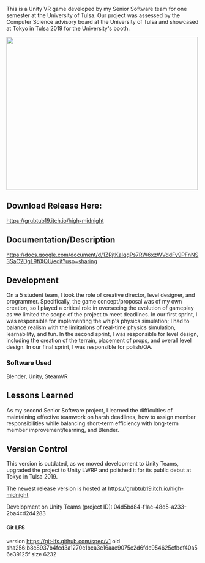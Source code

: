 This is a Unity VR game developed by my Senior Software team for one semester at the University of Tulsa. Our project was assessed by the Computer Science advisory board at the University of Tulsa and showcased at Tokyo in Tulsa 2019 for the University's booth.

<img src="https://user-images.githubusercontent.com/35621581/130067747-7be32d63-f99d-46f7-938e-b1b09dad440a.png" height="400px" width="500px">

## Download Release Here:

https://grubtub19.itch.io/high-midnight

## Documentation/Description
https://docs.google.com/document/d/1ZRjtKaIqqPs7RW6xzWVddFy9PFnNS3SaC2DgL9fiXQU/edit?usp=sharing

## Development

On a 5 student team, I took the role of creative director, level designer, and programmer. Specifically, the game concept/proposal was of my own creation, so I played a critical role in overseeing the evolution of gameplay as we limited the scope of the project to meet deadlines. In our first sprint, I was responsible for implementing the whip's physics simulation; I had to balance realism with the limitations of real-time physics simulation, learnability, and fun. In the second sprint, I was responsible for level design, including the creation of the terrain, placement of props, and overall level design. In our final sprint, I was responsible for polish/QA.

### Software Used
Blender, Unity, SteamVR

## Lessons Learned

As my second Senior Software project, I learned the difficulties of maintaining effective teamwork on harsh deadlines, how to assign member responsibilities while balancing short-term efficiency with long-term member improvement/learning, and Blender.

## Version Control
This version is outdated, as we moved development to Unity Teams, upgraded the project to Unity LWRP and polished it for its public debut at Tokyo in Tulsa 2019.

The newest release version is hosted at https://grubtub19.itch.io/high-midnight

Development on Unity Teams (project ID): 04d5bd84-f1ac-48d5-a233-2ba4cd2d4283

#### Git LFS
version https://git-lfs.github.com/spec/v1
oid sha256:b8c8937b4fcd3a1270e1bca3e16aae9075c2d6fde954625cfbdf40a56e39125f
size 6232
